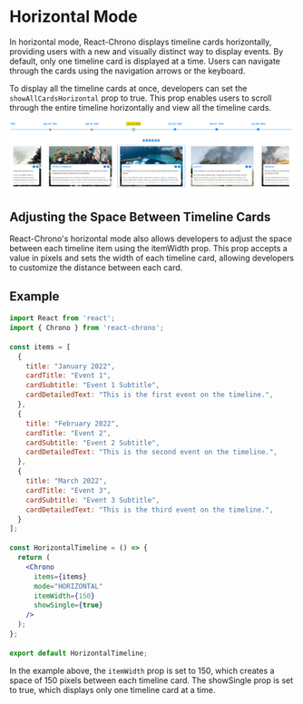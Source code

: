 # Horizontal Mode

In horizontal mode, React-Chrono displays timeline cards horizontally, providing users with a new and visually distinct way to display events. By default, only one timeline card is displayed at a time. Users can navigate through the cards using the navigation arrows or the keyboard.

To display all the timeline cards at once, developers can set the `showAllCardsHorizontal` prop to true. This prop enables users to scroll through the entire timeline horizontally and view all the timeline cards.

![horizontal-all](horizontal-all.png)

## Adjusting the Space Between Timeline Cards

React-Chrono's horizontal mode also allows developers to adjust the space between each timeline item using the itemWidth prop. This prop accepts a value in pixels and sets the width of each timeline card, allowing developers to customize the distance between each card.

## Example

```jsx
import React from 'react';
import { Chrono } from 'react-chrono';

const items = [
  {
    title: "January 2022",
    cardTitle: "Event 1",
    cardSubtitle: "Event 1 Subtitle",
    cardDetailedText: "This is the first event on the timeline.",
  },
  {
    title: "February 2022",
    cardTitle: "Event 2",
    cardSubtitle: "Event 2 Subtitle",
    cardDetailedText: "This is the second event on the timeline.",
  },
  {
    title: "March 2022",
    cardTitle: "Event 3",
    cardSubtitle: "Event 3 Subtitle",
    cardDetailedText: "This is the third event on the timeline.",
  }
];

const HorizontalTimeline = () => {
  return (
    <Chrono
      items={items}
      mode="HORIZONTAL"
      itemWidth={150}
      showSingle={true}
    />
  );
};

export default HorizontalTimeline;
```

In the example above, the `itemWidth` prop is set to 150, which creates a space of 150 pixels between each timeline card. The showSingle prop is set to true, which displays only one timeline card at a time.
